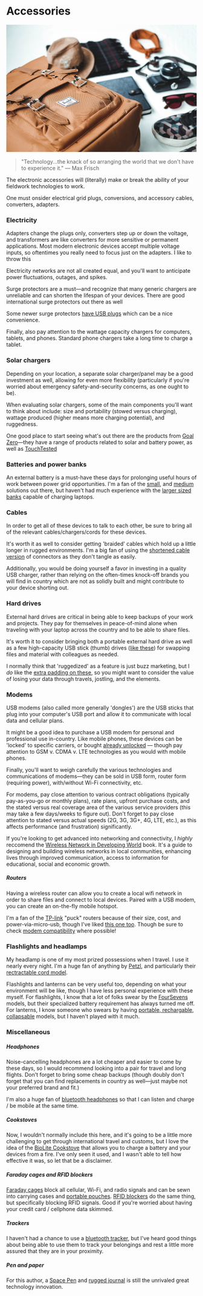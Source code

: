 # Accessories

![accessories](../../images/accessories.jpg)

> "Technology...the knack of so arranging the world that we don't have to experience it." — Max Frisch

The electronic accessories will (literally) make or break the ability of your fieldwork technologies to work.

One must onsider electrical grid plugs, conversions, and accessory cables, converters, adapters.



### Electricity 

Adapters change the plugs only, converters step up or down the voltage, and transformers are like converters for more sensitive or permanent applications. Most modern electronic devices accept multiple voltage inputs, so oftentimes you really need to focus just on the adapters. I like to throw this 

Electricity networks are not all created equal, and you'll want to anticipate power fluctuations, outages, and spikes.

Surge protectors are a must—and recognize that many generic chargers are unreliable and can shorten the lifespan of your devices. There are good international surge protectors out there as well

Some newer surge protectors [have USB plugs](http://a.co/gUb79zr) which can be a nice convenience.

Finally, also pay attention to the wattage capacity chargers for computers, tablets, and phones. Standard phone chargers take a long time to charge a tablet.



### Solar chargers

Depending on your location, a separate solar charger/panel may be a good investment as well, allowing for even more flexibility (particularly if you're worried about emergency safety-and-security concerns, as one ought to be).

When evaluating solar chargers, some of the main components you'll want to think about include: size and portability (stowed versus charging), wattage produced (higher means more charging potential), and ruggedness.

One good place to start seeing what's out there are the products from [Goal Zero](http://www.goalzero.com/products)—they have a range of products related to solar and battery power, as well as [TouchTested](http://toughtested.com/products/power.html)



### Batteries and power banks

An external battery is a must-have these days for prolonging useful hours of work between power grid opportunities. I'm a fan of the [small](http://a.co/aMMFmGp), and [medium](http://a.co/e5nVNRF) solutions out there, but haven't had much experience with the [larger sized banks](https://www.amazon.com/dp/B072JWN6LC/ref=cm_sw_r_cp_dp_T2_-F7CzbBCYD176) capable of charging laptops.



### Cables

In order to get all of these devices to talk to each other, be sure to bring all of the relevant cables/chargers/cords for these devices.

It's worth it as well to consider getting 'braided' cables which hold up a little longer in rugged environments. I'm a big fan of using the [shortened cable version](http://a.co/gXqhJj4) of connectors as they don't tangle as easily.

Additionally, you would be doing yourself a favor in investing in a quality USB charger, rather than relying on the often-times knock-off brands you will find in country which are not as solidly built and might contribute to your device shorting out.



### Hard drives

External hard drives are critical in being able to keep backups of your work and projects. They pay for themselves in peace-of-mind alone when traveling with your laptop across the country and to be able to share files.

It's worth it to consider bringing both a portable external hard drive as well as a few high-capacity USB stick (thumb) drives ([like these](http://a.co/2CJsPZN)) for swapping files and material with colleagues as needed.

I normally think that 'ruggedized' as a feature is just buzz marketing, but I *do* like the [extra padding on these](http://a.co/cvlEaex), so you might want to consider the value of losing your data through travels, jostling, and the elements.



### Modems

USB modems (also called more generally 'dongles') are the USB sticks that plug into your computer's USB port and allow it to communicate with local data and cellular plans.

It might be a good idea to purchase a USB modem for personal and professional use in-country. Like mobile phones, these devices can be 'locked' to specific carriers, or bought [already unlocked](https://www.amazon.com/Unlocked-Huawei-E397u-53-Worldwide-Required/dp/B01M0JY15V) — though pay attention to GSM v. CDMA v. LTE technologies as you would with mobile phones.

Finally, you'll want to weigh carefully the various technologies and communications of modems—they can be sold in USB form, router form (requiring power), with/without Wi-Fi connectivity, etc.

For modems, pay close attention to various contract obligations (typically pay-as-you-go or monthly plans), rate plans, upfront purchase costs, and the stated versus real coverage area of the various service providers (this may take a few days/weeks to figure out). Don't forget to pay close attention to stated versus actual speeds (2G, 3G, 3G+, 4G, LTE, etc.), as this affects performance (and frustration) significantly.

If you're looking to get advanced into networking and connectivity, I *highly* reccomend the [Wireless Network in Developing World](http://wndw.net/) book. It's a guide to designing and building wireless networks in local communities, enhancing lives through improved communication, access to information for educational, social and economic growth.



##### Routers

Having a wireless router can allow you to create a local wifi network in order to share files and connect to local devices. Paired with a USB modem, you can create an on-the-fly mobile hotspot.

I'm a fan of the [TP-link](http://www.tp-link.com/en/products/details/cat-9_TL-WR902AC.html) "puck" routers because of their size, cost, and power-via-micro-usb, though I've liked [this one too](http://a.co/fOGrMKg). Though be sure to check [modem compatibility](http://www.tp-link.com/en/support/3g-comp-list.html?model=TL-MR3420&location=1248) where possible!



### Flashlights and headlamps

My headlamp is one of my most prized possessions when I travel. I use it nearly every night. I'm a huge fan of anything by [Petzl](https://www.petzl.com/US/en/Sport/CLASSIC-headlamps), and particularly their [rectractable cord model](http://a.co/aORQvQ0).

Flashlights and lanterns can be very useful too, depending on what your environment will be like, though I have less personal experience with these myself. For flashlights, I know that a lot of folks swear by the [FourSevens](http://www.foursevens.com/) models, but their specialized battery requirement has always turned me off. For lanterns, I know someone who swears by having [portable, rechargable, collapsable](http://a.co/4Io1ewi) models, but I haven't played with it much.



### Miscellaneous



##### Headphones

Noise-cancelling headphones are a lot cheaper and easier to come by these days, so I would recommend looking into a pair for travel and long flights. Don't forget to bring some cheap backups (though doubly don't forget that you can find replacements in country as well—just maybe not your preferred brand and fit.)

I'm also a huge fan of [bluetooth headphones](http://a.co/dwpidVQ) so that I can listen and charge / be mobile at the same time.


##### Cookstoves

Now, I wouldn't normally include this here, and it's going to be a little more challenging to get through international travel and customs, but I love the idea of the [BioLite Cookstove](https://www.bioliteenergy.com/products/campstove-2) that allows you to charge a battery and your devices from a fire. I've only seen it used, and I wasn't able to tell how effective it was, so let that be a disclaimer.


##### Faraday cages and RFID blockers

[Faraday cages](https://en.wikipedia.org/wiki/Faraday_cage) block all cellular, Wi-Fi, and radio signals and can be sewn into carrying cases and [portable pouches](http://a.co/h7cjH60). [RFID blockers](http://a.co/4RwTMFm) do the same thing, but specifically blocking RFID signals. Good if you're worried about having your credit card / cellphone data skimmed.



##### Trackers

I haven't had a chance to use a [bluetooth tracker](http://thewirecutter.com/reviews/best-bluetooth-tracker/), but I've heard good things about being able to use them to track your belongings and rest a little more assured that they are in your proximity.



##### Pen and paper

For this author, a [Space Pen](http://www.fisherspacepenstore.com/) and [rugged journal](https://fieldnotesbrand.com/) is still the unrivaled great technology innovation.